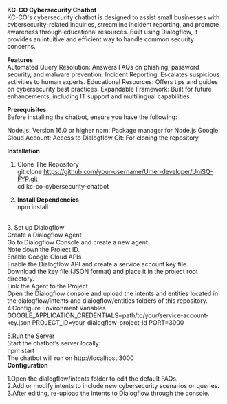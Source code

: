 **KC-CO Cybersecurity Chatbot**<br>
KC-CO's cybersecurity chatbot is designed to assist small businesses with cybersecurity-related inquiries, streamline incident reporting, and promote awareness through educational resources. Built using Dialogflow, it provides an intuitive and efficient way to handle common security concerns.

**Features**<br>
Automated Query Resolution: Answers FAQs on phishing, password security, and malware prevention.
Incident Reporting: Escalates suspicious activities to human experts.
Educational Resources: Offers tips and guides on cybersecurity best practices.
Expandable Framework: Built for future enhancements, including IT support and multilingual capabilities.<br>

**Prerequisites**<br>
Before installing the chatbot, ensure you have the following:

Node.js: Version 16.0 or higher
npm: Package manager for Node.js
Google Cloud Account: Access to Dialogflow
Git: For cloning the repository<br>

**Installation**<br>
1. Clone The Repository<br>
git clone https://github.com/your-username/Umer-developer/UniSQ-FYP.git  
cd kc-co-cybersecurity-chatbot <br>

2. **Install Dependencies**<br>
npm install  
<br>
3. Set up Dialogflow<br>
   Create a Dialogflow Agent<br>
   Go to Dialogflow Console and create a new agent.<br>
    Note down the Project ID.<br>
   Enable Google Cloud APIs<br>
Enable the Dialogflow API and create a service account key file.<br>
Download the key file (JSON format) and place it in the project root directory.<br>
Link the Agent to the Project<br>
Open the Dialogflow console and upload the intents and entities located in the dialogflow/intents and dialogflow/entities folders of this repository.<br>
4.Configure Environment Variables<br>
GOOGLE_APPLICATION_CREDENTIALS=path/to/your/service-account-key.json  
PROJECT_ID=your-dialogflow-project-id  
PORT=3000  

5.Run the Server<br>
Start the chatbot’s server locally:<br>
npm start  <br>
The chatbot will run on http://localhost:3000 <br>
**Configuration** <br>

1.Open the dialogflow/intents folder to edit the default FAQs.<br>
2.Add or modify intents to include new cybersecurity scenarios or queries.<br>
3.After editing, re-upload the intents to Dialogflow through the console.<br>

